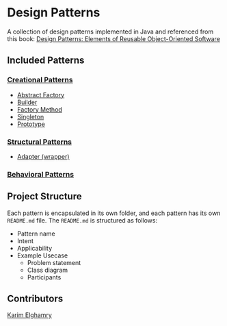 # Design Patterns

A collection of design patterns implemented in Java and referenced from this book: [Design Patterns: Elements of Reusable Object-Oriented Software](https://www.amazon.com/Design-Patterns-Elements-Reusable-Object-Oriented/dp/0201633612)

## Included Patterns

### [Creational Patterns](./creational/)

- [Abstract Factory](./creational/abstract_factory)
- [Builder](./creational/builder)
- [Factory Method](./creational/factory_method)
- [Singleton](./creational/singleton)
- [Prototype](./creational/prototype)

### [Structural Patterns](./structural)
- [Adapter (wrapper)](./structural/adapter)

### [Behavioral Patterns](./behavioral)

## Project Structure

Each pattern is encapsulated in its own folder, and each pattern has its own `README.md` file. The `README.md` is structured as follows:

- Pattern name
- Intent
- Applicability
- Example Usecase
  - Problem statement
  - Class diagram
  - Participants

## Contributors

[Karim Elghamry](https://github.com/KarimElghamry)
